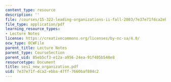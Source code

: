 ```yaml
---
content_type: resource
description: ''
file: /courses/15-322-leading-organizations-ii-fall-2003/7e37e71fdca2ebba47ff7660baf884c2_ses1_new_organization.pdf
file_type: application/pdf
learning_resource_types:
- Lecture Notes
license: https://creativecommons.org/licenses/by-nc-sa/4.0/
ocw_type: OCWFile
parent_title: Lecture Notes
parent_type: CourseSection
parent_uid: 85eb5cf3-e12a-a956-24ea-91f405b548e8
resourcetype: Document
title: ses1_new_organization.pdf
uid: 7e37e71f-dca2-ebba-47ff-7660baf884c2
---
```

